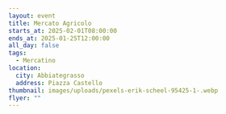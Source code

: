 ```yaml
---
layout: event
title: Mercato Agricolo
starts_at: 2025-02-01T08:00:00
ends_at: 2025-01-25T12:00:00
all_day: false
tags:
  - Mercatino
location:
  city: Abbiategrasso
  address: Piazza Castello
thumbnail: images/uploads/pexels-erik-scheel-95425-1-.webp
flyer: ""
---
```

